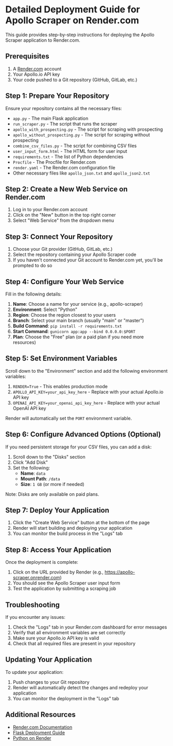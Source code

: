 # Detailed Deployment Guide for Apollo Scraper on Render.com

This guide provides step-by-step instructions for deploying the Apollo Scraper application to Render.com.

## Prerequisites

1. A [Render.com](https://render.com) account
2. Your Apollo.io API key
3. Your code pushed to a Git repository (GitHub, GitLab, etc.)

## Step 1: Prepare Your Repository

Ensure your repository contains all the necessary files:

- `app.py` - The main Flask application
- `run_scraper.py` - The script that runs the scraper
- `apollo_with_prospecting.py` - The script for scraping with prospecting
- `apollo_without_prospecting.py` - The script for scraping without prospecting
- `combine_csv_files.py` - The script for combining CSV files
- `user_input_form.html` - The HTML form for user input
- `requirements.txt` - The list of Python dependencies
- `Procfile` - The Procfile for Render.com
- `render.yaml` - The Render.com configuration file
- Other necessary files like `apollo_json.txt` and `apollo_json2.txt`

## Step 2: Create a New Web Service on Render.com

1. Log in to your Render.com account
2. Click on the "New" button in the top right corner
3. Select "Web Service" from the dropdown menu

## Step 3: Connect Your Repository

1. Choose your Git provider (GitHub, GitLab, etc.)
2. Select the repository containing your Apollo Scraper code
3. If you haven't connected your Git account to Render.com yet, you'll be prompted to do so

## Step 4: Configure Your Web Service

Fill in the following details:

1. **Name**: Choose a name for your service (e.g., apollo-scraper)
2. **Environment**: Select "Python"
3. **Region**: Choose the region closest to your users
4. **Branch**: Select your main branch (usually "main" or "master")
5. **Build Command**: `pip install -r requirements.txt`
6. **Start Command**: `gunicorn app:app --bind 0.0.0.0:$PORT`
7. **Plan**: Choose the "Free" plan (or a paid plan if you need more resources)

## Step 5: Set Environment Variables

Scroll down to the "Environment" section and add the following environment variables:

1. `RENDER=True` - This enables production mode
2. `APOLLO_API_KEY=your_api_key_here` - Replace with your actual Apollo.io API key
3. `OPENAI_API_KEY=your_openai_api_key_here` - Replace with your actual OpenAI API key

Render will automatically set the `PORT` environment variable.

## Step 6: Configure Advanced Options (Optional)

If you need persistent storage for your CSV files, you can add a disk:

1. Scroll down to the "Disks" section
2. Click "Add Disk"
3. Set the following:
   - **Name**: `data`
   - **Mount Path**: `/data`
   - **Size**: `1 GB` (or more if needed)

Note: Disks are only available on paid plans.

## Step 7: Deploy Your Application

1. Click the "Create Web Service" button at the bottom of the page
2. Render will start building and deploying your application
3. You can monitor the build process in the "Logs" tab

## Step 8: Access Your Application

Once the deployment is complete:

1. Click on the URL provided by Render (e.g., https://apollo-scraper.onrender.com)
2. You should see the Apollo Scraper user input form
3. Test the application by submitting a scraping job

## Troubleshooting

If you encounter any issues:

1. Check the "Logs" tab in your Render.com dashboard for error messages
2. Verify that all environment variables are set correctly
3. Make sure your Apollo.io API key is valid
4. Check that all required files are present in your repository

## Updating Your Application

To update your application:

1. Push changes to your Git repository
2. Render will automatically detect the changes and redeploy your application
3. You can monitor the deployment in the "Logs" tab

## Additional Resources

- [Render.com Documentation](https://render.com/docs)
- [Flask Deployment Guide](https://render.com/docs/deploy-flask)
- [Python on Render](https://render.com/docs/python)
